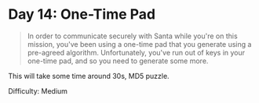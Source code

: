 # Day 14: One-Time Pad

> In order to communicate securely with Santa while you're on this mission, 
> you've been using a one-time pad that you generate using a pre-agreed algorithm. 
> Unfortunately, you've run out of keys in your one-time pad, and so you need to generate some more.

This will take some time around 30s, MD5 puzzle.

Difficulty: Medium